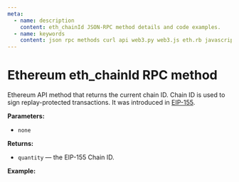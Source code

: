 ```yaml
---
meta:
  - name: description
    content: eth_chainId JSON-RPC method details and code examples.
  - name: keywords
    content: json rpc methods curl api web3.py web3.js eth.rb javascript python ruby ethereum
---
```


# Ethereum eth_chainId RPC method

Ethereum API method that returns the current chain ID. Chain ID is used to sign replay-protected transactions. It was introduced in [EIP-155](https://eips.ethereum.org/EIPS/eip-155).

**Parameters:**

* `none`

**Returns:**

* `quantity` — the EIP-155 Chain ID. 

**Example:**

<CodeSwitcher :languages="{js:'web3.js', py:'web3.py', rb:'eth.rb', cr:'cURL'}">
<template v-slot:js>

``` js
const Web3 = require("web3");
const node_url = "CHAINSTACK_NODE_URL";
const web3 = new Web3(node_url);
web3.eth.getChainId((err, chain) => {
    console.log(chain)
})
```

</template>
<template v-slot:py>

``` py
from web3 import Web3  
node_url = "CHAINSTACK_NODE_URL"  
web3 = Web3(Web3.HTTPProvider(node_url))
print(web3.eth.chain_id)  
```

</template>
<template v-slot:rb>

``` rb
require "eth"
client = Eth::Client.create "CHAINSTACK_NODE_URL"
response = client.chain_id
puts response
```

</template>
<template v-slot:cr>

``` sh
curl -X POST "CHAINSTACK_NODE_URL" \
  -H "Content-Type: application/json" \
  --data '{"method":"eth_chainId","params":[],"id":1,"jsonrpc":"2.0"}'
```

</template>
</CodeSwitcher>
